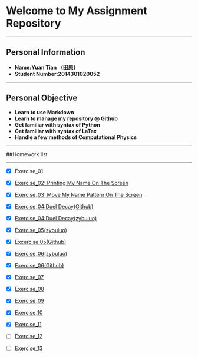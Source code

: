 # Welcome to My Assignment Repository

---
Personal Information
---
+ **Name:Yuan Tian （田原）**
+ **Student Number:2014301020052**

---
Personal Objective
---
+ **Learn to use Markdown**
+ **Learn to manage my repository @ Github**
+ **Get familiar with syntax of Python**
+ **Get familiar with syntax of LaTex**
+ **Handle a few methods of Computational Physics**

---
##Homework list

---
- [x] Exercise_01
- [x] [Exercise_02: Printing My Name On The Screen](https://github.com/Rob1nTian/computationalphysics_N2014301020052/tree/master/Excercise_02)
- [x] [Exercise_03: Move My Name Pattern On The Screen](https://github.com/Rob1nTian/computationalphysics_N2014301020052/tree/master/Excercise_03)
- [x] [Exercise_04:Duel Decay(Github)](https://github.com/Rob1nTian/computationalphysics_N2014301020052/tree/master/Excercise_04)
- [x] [Exercise_04:Duel Decay(zybuluo)](https://www.zybuluo.com/mdeditor#525783)
- [x] [Exercise_05(zybuluo)](https://www.zybuluo.com/mdeditor#534224)
- [x] [Excercise 05(Github)](https://github.com/Rob1nTian/computationalphysics_N2014301020052/tree/master/Excercise_05)
- [x] [Exercise_06(zybuluo)](https://www.zybuluo.com/mdeditor#534224)
- [x] [Exercise_06(Github)](https://github.com/Rob1nTian/computationalphysics_N2014301020052/tree/master/Excercise_06)
- [x] [Exercise_07](https://github.com/Rob1nTian/computationalphysics_N2014301020052/blob/master/Excercise_07/Excercise_07.md)
- [x] [Exercise_08](https://github.com/Rob1nTian/computationalphysics_N2014301020052/blob/master/Excercise_08/Excercise_08.md)
- [x] [Exercise_09](https://github.com/Rob1nTian/computationalphysics_N2014301020052/blob/master/Excercise_09/Excercise_09.md)
- [x] [Exercise_10](https://github.com/Rob1nTian/computationalphysics_N2014301020052/blob/master/Excercise_10/Excercise_10.md)
- [x] [Exercise_11](https://github.com/Rob1nTian/computationalphysics_N2014301020052/blob/master/Excercise_11/Excercise_11.md)
- [ ] [Exercise_12](https://github.com/Rob1nTian/computationalphysics_N2014301020052/blob/master/Exercise_12)
- [ ] [Exercise_13](https://github.com/Rob1nTian/computationalphysics_N2014301020052/blob/master/Exercise_13)






